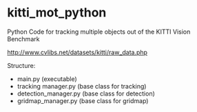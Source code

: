 # kitti_mot_python
Python Code for tracking multiple objects out of the KITTI Vision Benchmark

http://www.cvlibs.net/datasets/kitti/raw_data.php

Structure:
- main.py (executable)
- tracking manager.py (base class for tracking)
- detection_manager.py (base class for detection)
- gridmap_manager.py (base class for gridmap)
